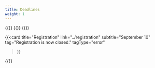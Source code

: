 ```yaml
---
title: Deadlines
weight: 1
---
```


<div class="hx:mt-6 hx:mb-6">
{{<cards cols="1">}}
  {{<card
     title="Abstract Submission"
     link=../abstract-submission
     subtitle="August 7"
     tag="Abstract Submission Deadline has now passed"
     tagType="error"
  >}}
  {{<card
     title="Early-Career Travel Support"
     link=../travel-support
     subtitle="August 7"
     tag="Travel Support Deadline has now passed"
     tagType="error"
  >}}
<!-- While registration is open: -->
<!--  {{<card
     title="Registration"
     link="../registration"
     subtitle="Month XX, Y:00 PM PDT (UTC-7)"
     tag="Our workshop has reached capacity in the past, so register early!"
     tagType="info"
  >}} -->

<!-- When we are close to capacity -->
<!--  {{<card
     title="Registration"
     link="../registration"
     subtitle="Month XX, Y:00 PM PDT (UTC-7)"
     tag="We are nearing capacity, register soon!"
     tagType="warning"
  >}} -->


<!-- When registration closes -->

  {{<card
     title="Registration"
     link="../registration"
     subtitle="September 10"
     tag="Registration is now closed."
     tagType="error"
  >}}

{{</cards>}}
</div>

